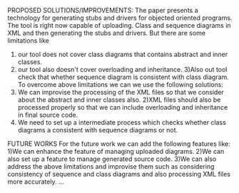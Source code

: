 PROPOSED SOLUTIONS/IMPROVEMENTS:
The paper presents a technology for generating stubs and drivers for objected oriented programs. The tool is right now capable of uploading. Class and sequence diagrams in XML and then generating the stubs and drivers. But there are some limitations like
1) our tool does not cover class diagrams that contains abstract and inner classes.
2) our tool also doesn't cover overloading and inheritance.
3)Also out tool check that whether sequence diagram is consistent with class diagram.
To overcome above limitations we can we use the following solutions:
1) We can improvise the processing of the XML files so that we consider about the abstract and inner classes also.
2)XML files should also be processed properly so that we can include overloading and inheritance in final source code.
3) We need to set up a intermediate process which checks whether class diagrams a consistent with sequence diagrams or not.


FUTURE WORKS
For the future work we can add the following features like:
1)We can enhance the feature of managing uploaded diagrams.
2)We can also set up a feature to manage generated source code.
3)We can also address the above limitations and improvise them such as considering consistency of sequence and class diagrams and also processing XML files more accurately.
...
